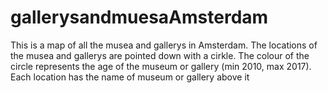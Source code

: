 # gallerysandmuesaAmsterdam
This is a map of all the musea and gallerys in Amsterdam. 
The locations of the musea and gallerys are pointed down with a cirkle.
The colour of the circle represents the age of the museum or gallery (min 2010, max 2017).
Each location has the name of museum or gallery above it
